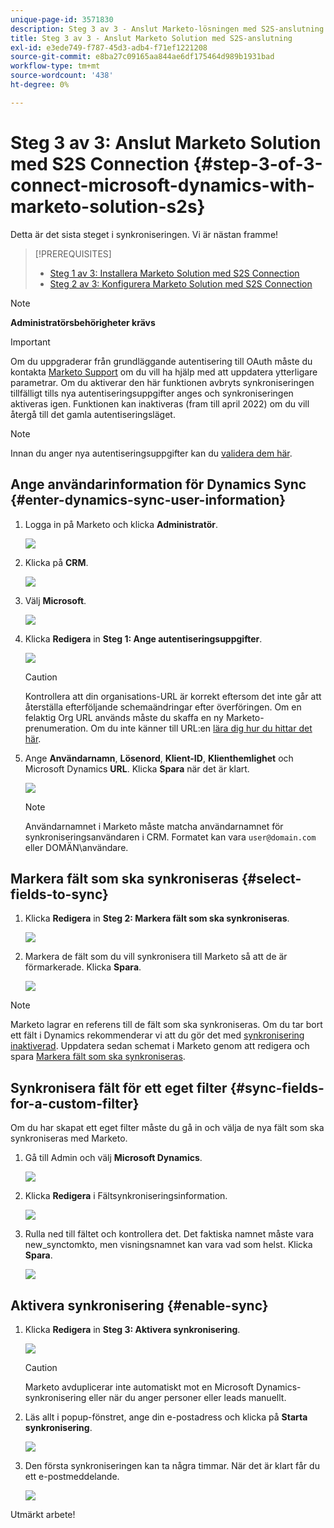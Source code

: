 ```yaml
---
unique-page-id: 3571830
description: Steg 3 av 3 - Anslut Marketo-lösningen med S2S-anslutning - Marketo Docs - produktdokumentation
title: Steg 3 av 3 - Anslut Marketo Solution med S2S-anslutning
exl-id: e3ede749-f787-45d3-adb4-f71ef1221208
source-git-commit: e8ba27c09165aa844ae6df175464d989b1931bad
workflow-type: tm+mt
source-wordcount: '438'
ht-degree: 0%

---
```


# Steg 3 av 3: Anslut Marketo Solution med S2S Connection {#step-3-of-3-connect-microsoft-dynamics-with-marketo-solution-s2s}

Detta är det sista steget i synkroniseringen. Vi är nästan framme!

>[!PREREQUISITES]
>
>* [Steg 1 av 3: Installera Marketo Solution med S2S Connection](/help/marketo/product-docs/crm-sync/microsoft-dynamics-sync/sync-setup/microsoft-dynamics-365-with-s2s-connection/step-1-of-3-install.md)
>* [Steg 2 av 3: Konfigurera Marketo Solution med S2S Connection](/help/marketo/product-docs/crm-sync/microsoft-dynamics-sync/sync-setup/microsoft-dynamics-365-with-s2s-connection/step-2-of-3-set-up.md)


>[!NOTE]
>
>**Administratörsbehörigheter krävs**

>[!IMPORTANT]
>
>Om du uppgraderar från grundläggande autentisering till OAuth måste du kontakta [Marketo Support](https://nation.marketo.com/t5/support/ct-p/Support) om du vill ha hjälp med att uppdatera ytterligare parametrar. Om du aktiverar den här funktionen avbryts synkroniseringen tillfälligt tills nya autentiseringsuppgifter anges och synkroniseringen aktiveras igen. Funktionen kan inaktiveras (fram till april 2022) om du vill återgå till det gamla autentiseringsläget.

>[!NOTE]
>
>Innan du anger nya autentiseringsuppgifter kan du [validera dem här](/help/marketo/product-docs/crm-sync/microsoft-dynamics-sync/sync-setup/validate-microsoft-dynamics-sync.md).

## Ange användarinformation för Dynamics Sync {#enter-dynamics-sync-user-information}

1. Logga in på Marketo och klicka **Administratör**.

   ![](assets/login-admin.png)

1. Klicka på **CRM**.

   ![](assets/image2015-3-16-9-3a47-3a34.png)

1. Välj **Microsoft**.

   ![](assets/image2015-3-16-9-3a50-3a6.png)

1. Klicka **Redigera** in **Steg 1: Ange autentiseringsuppgifter**.

   ![](assets/image2015-3-16-9-3a48-3a43.png)

   >[!CAUTION]
   >
   >Kontrollera att din organisations-URL är korrekt eftersom det inte går att återställa efterföljande schemaändringar efter överföringen. Om en felaktig Org URL används måste du skaffa en ny Marketo-prenumeration. Om du inte känner till URL:en [lära dig hur du hittar det här](/help/marketo/product-docs/crm-sync/microsoft-dynamics-sync/sync-setup/view-the-organization-service-url.md).

1. Ange **Användarnamn**, **Lösenord**, **Klient-ID**, **Klienthemlighet** och Microsoft Dynamics **URL**. Klicka **Spara** när det är klart.

   ![](assets/step-3-of-3-s2s-5.png)

   >[!NOTE]
   >
   >Användarnamnet i Marketo måste matcha användarnamnet för synkroniseringsanvändaren i CRM. Formatet kan vara `user@domain.com` eller DOMÄN\användare.

## Markera fält som ska synkroniseras {#select-fields-to-sync}

1. Klicka **Redigera** in **Steg 2: Markera fält som ska synkroniseras**.

   ![](assets/image2015-3-16-9-3a51-3a28.png)

1. Markera de fält som du vill synkronisera till Marketo så att de är förmarkerade. Klicka **Spara**.

   ![](assets/image2016-8-25-15-3a6-3a11.png)

>[!NOTE]
>
>Marketo lagrar en referens till de fält som ska synkroniseras. Om du tar bort ett fält i Dynamics rekommenderar vi att du gör det med [synkronisering inaktiverad](/help/marketo/product-docs/crm-sync/salesforce-sync/enable-disable-the-salesforce-sync.md). Uppdatera sedan schemat i Marketo genom att redigera och spara [Markera fält som ska synkroniseras](/help/marketo/product-docs/crm-sync/microsoft-dynamics-sync/microsoft-dynamics-sync-details/microsoft-dynamics-sync-field-sync/editing-fields-to-sync-before-deleting-them-in-dynamics.md).

## Synkronisera fält för ett eget filter {#sync-fields-for-a-custom-filter}

Om du har skapat ett eget filter måste du gå in och välja de nya fält som ska synkroniseras med Marketo.

1. Gå till Admin och välj **Microsoft Dynamics**.

   ![](assets/image2015-10-9-9-3a50-3a9.png)

1. Klicka **Redigera** i Fältsynkroniseringsinformation.

   ![](assets/image2015-10-9-9-3a52-3a23.png)

1. Rulla ned till fältet och kontrollera det. Det faktiska namnet måste vara new_synctomkto, men visningsnamnet kan vara vad som helst. Klicka **Spara**.

   ![](assets/image2016-8-25-15-3a7-3a35.png)

## Aktivera synkronisering {#enable-sync}

1. Klicka **Redigera** in **Steg 3: Aktivera synkronisering**.

   ![](assets/image2015-3-16-9-3a52-3a2.png)

   >[!CAUTION]
   >
   >Marketo avduplicerar inte automatiskt mot en Microsoft Dynamics-synkronisering eller när du anger personer eller leads manuellt.

1. Läs allt i popup-fönstret, ange din e-postadress och klicka på **Starta synkronisering**.

   ![](assets/image2015-3-16-9-3a55-3a10.png)

1. Den första synkroniseringen kan ta några timmar. När det är klart får du ett e-postmeddelande.

   ![](assets/image2015-3-16-9-3a59-3a51.png)

Utmärkt arbete!
